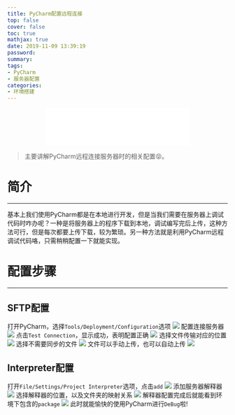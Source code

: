 ```yaml
---
title: PyCharm配置远程连接
top: false
cover: false
toc: true
mathjax: true
date: 2019-11-09 13:39:19
password:
summary:
tags:
- PyCharm
- 服务器配置
categories:
- 环境搭建
---
```

<div align="middle"><iframe frameborder="no" border="0" marginwidth="0" marginheight="0" width=330 height=86 src="//music.163.com/outchain/player?type=2&id=27588021&auto=1&height=66"></iframe></div>

>主要讲解PyCharm远程连接服务器时的相关配置😝。

# 简介
---
基本上我们使用PyCharm都是在本地进行开发，但是当我们需要在服务器上调试代码时咋办呢？一种是将服务器上的程序下载到本地，调试编写完后上传，这种方法可行，但是每次都要上传下载，较为繁琐。另一种方法就是利用PyCharm远程调试代码咯，只需稍稍配置一下就能实现。

# 配置步骤
---
## SFTP配置
打开PyCharm，选择`Tools/Deployment/Configuration`选项
![](1.png)
配置连接服务器
![](2.png)
点击`Test Connection`，显示成功，表明配置正确
![](7.png)
选择文件传输对应的位置
![](3.png)
选择不需要同步的文件
![](4.png)
文件可以手动上传，也可以自动上传
![](10.png)

## Interpreter配置
打开`File/Settings/Project Interpreter`选项，点击`add`
![](5.png)
添加服务器解释器
![](6.png)
选择解释器的位置，以及文件夹的映射关系
![](8.png)
解释器配置完成后就能看到环境下包含的`package`
![](9.png)
此时就能愉快的使用PyCharm进行`DeBug`啦!